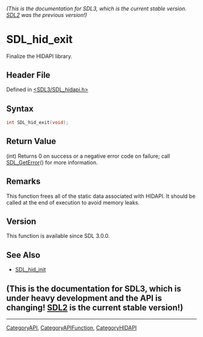 ###### (This is the documentation for SDL3, which is the current stable version. [SDL2](https://wiki.libsdl.org/SDL2/) was the previous version!)
# SDL_hid_exit

Finalize the HIDAPI library.

## Header File

Defined in [<SDL3/SDL_hidapi.h>](https://github.com/libsdl-org/SDL/blob/main/include/SDL3/SDL_hidapi.h)

## Syntax

```c
int SDL_hid_exit(void);
```

## Return Value

(int) Returns 0 on success or a negative error code on failure; call
[SDL_GetError](SDL_GetError)() for more information.

## Remarks

This function frees all of the static data associated with HIDAPI. It
should be called at the end of execution to avoid memory leaks.

## Version

This function is available since SDL 3.0.0.

## See Also

- [SDL_hid_init](SDL_hid_init)


## (This is the documentation for SDL3, which is under heavy development and the API is changing! [SDL2](https://wiki.libsdl.org/SDL2/) is the current stable version!)



----
[CategoryAPI](CategoryAPI), [CategoryAPIFunction](CategoryAPIFunction), [CategoryHIDAPI](CategoryHIDAPI)

